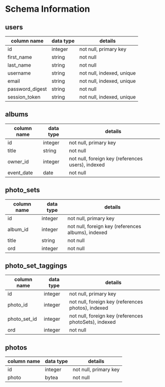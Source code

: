 # Schema Information

## users
column name     | data type | details
----------------|-----------|-----------------------
id              | integer   | not null, primary key
first_name      | string    | not null
last_name       | string    | not null
username        | string    | not null, indexed, unique
email           | string    | not null, indexed, unique
password_digest | string    | not null
session_token   | string    | not null, indexed, unique

## albums
column name | data type | details
------------|-----------|-----------------------
id          | integer   | not null, primary key
title       | string    | not null
owner_id    | integer   | not null, foreign key (references users), indexed
event_date  | date      | not null

## photo_sets
column name | data type | details
------------|-----------|-----------------------
id          | integer   | not null, primary key
album_id    | integer   | not null, foreign key (references albums), indexed
title       | string    | not null
ord         | integer   | not null

## photo_set_taggings
column name | data type | details
------------|-----------|-----------------------
id          | integer   | not null, primary key
photo_id    | integer   | not null, foreign key (references photos), indexed
photo_set_id| integer   | not null, foreign key (references photoSets), indexed
ord         | integer   | not null

## photos
column name | data type | details
------------|-----------|-----------------------
id          | integer   | not null, primary key
photo       | bytea     | not null
